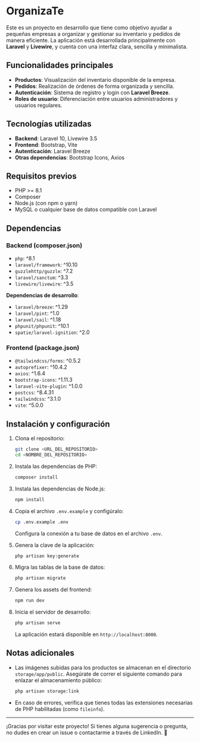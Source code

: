 # OrganizaTe

Este es un proyecto en desarrollo que tiene como objetivo ayudar a pequeñas empresas a organizar y gestionar su inventario y pedidos de manera eficiente. La aplicación está desarrollada principalmente con **Laravel** y **Livewire**, y cuenta con una interfaz clara, sencilla y minimalista.

## Funcionalidades principales

- **Productos**: Visualización del inventario disponible de la empresa.
- **Pedidos**: Realización de órdenes de forma organizada y sencilla.
- **Autenticación**: Sistema de registro y login con **Laravel Breeze**.
- **Roles de usuario**: Diferenciación entre usuarios administradores y usuarios regulares.

## Tecnologías utilizadas

- **Backend**: Laravel 10, Livewire 3.5
- **Frontend**: Bootstrap, Vite
- **Autenticación**: Laravel Breeze
- **Otras dependencias**: Bootstrap Icons, Axios

## Requisitos previos

- PHP >= 8.1
- Composer
- Node.js (con npm o yarn)
- MySQL o cualquier base de datos compatible con Laravel

## Dependencias

### Backend (composer.json)

- `php`: ^8.1
- `laravel/framework`: ^10.10
- `guzzlehttp/guzzle`: ^7.2
- `laravel/sanctum`: ^3.3
- `livewire/livewire`: ^3.5

**Dependencias de desarrollo**:

- `laravel/breeze`: ^1.29
- `laravel/pint`: ^1.0
- `laravel/sail`: ^1.18
- `phpunit/phpunit`: ^10.1
- `spatie/laravel-ignition`: ^2.0

### Frontend (package.json)

- `@tailwindcss/forms`: ^0.5.2
- `autoprefixer`: ^10.4.2
- `axios`: ^1.6.4
- `bootstrap-icons`: ^1.11.3
- `laravel-vite-plugin`: ^1.0.0
- `postcss`: ^8.4.31
- `tailwindcss`: ^3.1.0
- `vite`: ^5.0.0

## Instalación y configuración

1. Clona el repositorio:

   ```bash
   git clone <URL_DEL_REPOSITORIO>
   cd <NOMBRE_DEL_REPOSITORIO>
   ```

2. Instala las dependencias de PHP:

   ```bash
   composer install
   ```

3. Instala las dependencias de Node.js:

   ```bash
   npm install
   ```

4. Copia el archivo `.env.example` y configúralo:

   ```bash
   cp .env.example .env
   ```

   Configura la conexión a tu base de datos en el archivo `.env`.

5. Genera la clave de la aplicación:

   ```bash
   php artisan key:generate
   ```

6. Migra las tablas de la base de datos:

   ```bash
   php artisan migrate
   ```

7. Genera los assets del frontend:

   ```bash
   npm run dev
   ```

8. Inicia el servidor de desarrollo:

   ```bash
   php artisan serve
   ```

   La aplicación estará disponible en `http://localhost:8000`.

## Notas adicionales

- Las imágenes subidas para los productos se almacenan en el directorio `storage/app/public`. Asegúrate de correr el siguiente comando para enlazar el almacenamiento público:

  ```bash
  php artisan storage:link
  ```

- En caso de errores, verifica que tienes todas las extensiones necesarias de PHP habilitadas (como `fileinfo`).

---

¡Gracias por visitar este proyecto! Si tienes alguna sugerencia o pregunta, no dudes en crear un issue o contactarme a través de LinkedIn. 🚀
